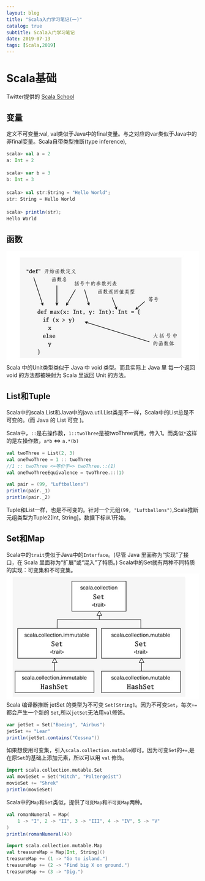 ```yaml
---
layout: blog
title: "Scala入门学习笔记(一)"
catalog: true
subtitle: Scala入门学习笔记
date: 2019-07-13
tags: [Scala,2019]
---
```


# Scala基础

Twitter提供的 [Scala School](http://twitter.github.io/scala_school/zh_cn/basics.html)

## 变量
定义不可变量:val, val类似于Java中的final变量。与之对应的var类似于Java中的非final变量。Scala自带类型推断(type inference),
```scala
scala> val a = 2
a: Int = 2

scala> var b = 3
b: Int = 3

scala> val str:String = "Hello World";
str: String = Hello World

scala> println(str);
Hello World
```

## 函数
![Scala函数的基本构成](https://github.com/RussXia/RussXia.github.io/raw/master/_pic/scala_function_define.jpg)
Scala 中的Unit类型类似于 Java 中 void 类型。而且实际上 Java 里 每一个返回 void 的方法都被映射为 Scala 里返回 Unit 的方法。

## List和Tuple
Scala中的scala.List和Java中的java.util.List类是不一样，Scala中的List总是不可变的。(而 Java 的 List 可变 )。

Scala中，`::`是右操作数，`1::twoThree`是被twoThree调用，传入1。而类似`*`这样的是左操作数，`a*b` <=> `a.*(b)`
```scala
val twoThree = List(2, 3)
val oneTwoThree = 1 :: twoThree
//1 :: twoThree <=等价于=> twoThree.::(1)
val oneTwoThreeEquivalence = twoThree.::(1)
```

```scala
val pair = (99, "Luftballons")
println(pair._1)
println(pair._2)
```
Tuple和List一样，也是不可变的。针对一个元组`(99, "Luftballons")`,Scala推断元组类型为Tuple2[Int, String]。数据下标从1开始。

## Set和Map
Scala中的`trait`类似于Java中的`Interface`。(尽管 Java 里面称为“实现”了接口，在 Scala 里面称为“扩展”或“混入”了特质。) Scala中的Set就有两种不同特质的实现：可变集和不可变集。
![scala中的trait](https://raw.githubusercontent.com/RussXia/RussXia.github.io/master/_pic/scala_set_trait.jpg)
Scala 编译器推断 jetSet 的类型为不可变 `Set[String]`。因为不可变`Set`，每次`+=`都会产生一个新的 `Set`,所以`jetSet`无法用`val`修饰。
```scala
var jetSet = Set("Boeing", "Airbus")
jetSet += "Lear"
println(jetSet.contains("Cessna"))
```
如果想使用可变集，引入`scala.collection.mutable`即可。因为可变`Set`的`+=`,是在原`Set`的基础上添加元素，所以可以用 `val` 修饰。
```scala
import scala.collection.mutable.Set
val movieSet = Set("Hitch", "Poltergeist")
movieSet += "Shrek"
println(movieSet)
```
Scala中的`Map`和`Set`类似，提供了`可变Map`和`不可变Map`两种。
```scala
val romanNumeral = Map(
    1 -> "I", 2 -> "II", 3 -> "III", 4 -> "IV", 5 -> "V"
)
println(romanNumeral(4))
```

```scala
import scala.collection.mutable.Map
val treasureMap = Map[Int, String]()
treasureMap += (1 -> "Go to island.")
treasureMap += (2 -> "Find big X on ground.")
treasureMap += (3 -> "Dig.")
```
